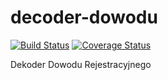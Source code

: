 # decoder-dowodu

<!-- markdownlint-disable MD013 -->
[![Build Status](https://secure.travis-ci.org/dex4er/decoder-dowodu.svg)](http://travis-ci.org/dex4er/decoder-dowodu) [![Coverage Status](https://coveralls.io/repos/github/dex4er/decoder-dowodu/badge.svg)](https://coveralls.io/github/dex4er/decoder-dowodu)
<!-- markdownlint-enable MD013 -->

Dekoder Dowodu Rejestracyjnego
